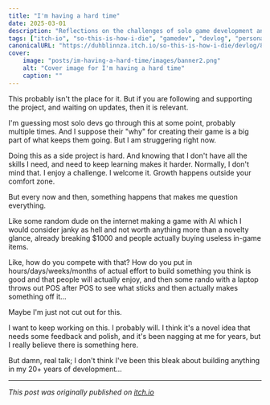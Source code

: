 ```yaml
---
title: "I'm having a hard time"
date: 2025-03-01
description: "Reflections on the challenges of solo game development and staying motivated"
tags: ["itch-io", "so-this-is-how-i-die", "gamedev", "devlog", "personal"]
canonicalURL: "https://duhblinnza.itch.io/so-this-is-how-i-die/devlog/895689/im-having-a-hard-time"
cover:
    image: "posts/im-having-a-hard-time/images/banner2.png"
    alt: "Cover image for I'm having a hard time"
    caption: ""
---
```


This probably isn't the place for it. But if you are following and supporting the project, and waiting on updates, then it is relevant.

I'm guessing most solo devs go through this at some point, probably multiple times. And I suppose their "why" for creating their game is a big part of what keeps them going. But I am struggering right now.

Doing this as a side project is hard. And knowing that I don't have all the skills I need, and need to keep learning makes it harder. Normally, I don't mind that. I enjoy a challenge. I welcome it. Growth happens outside your comfort zone.

But every now and then, something happens that makes me question everything.

Like some random dude on the internet making a game with AI which I would consider janky as hell and not worth anything more than a novelty glance, already breaking $1000 and people actually buying useless in-game items.

Like, how do you compete with that? How do you put in hours/days/weeks/months of actual effort to build something you think is good and that people will actually enjoy, and then some rando with a laptop throws out POS after POS to see what sticks and then actually makes something off it…

Maybe I'm just not cut out for this.

I want to keep working on this. I probably will. I think it's a novel idea that needs some feedback and polish, and it's been nagging at me for years, but I really believe there is something here.

But damn, real talk; I don't think I've been this bleak about building anything in my 20+ years of development…

---
*This post was originally published on [itch.io](https://duhblinnza.itch.io/so-this-is-how-i-die/devlog/895689/im-having-a-hard-time)*
